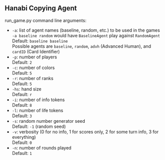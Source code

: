 <h2>Hanabi Copying Agent</h2>
run_game.py command line arguments:
<ul>
    <li>
        <code>-a</code>: list of agent names (baseline, random, etc.) to be used in the games
        <br>
        <code>-a baseline random</code> would have <code>BaselineAgent</code> play against <code>RandomAgent</code>
        <br>
        Default: <code>baseline baseline</code>
        <br>
        Possible agents are <code>baseline</code>, <code>random</code>, <code>advh</code> (Advanced Human), and <code>cardID</code> (Card Identifier)
    </li>
    <li>
        <code>-p</code>: number of players
        <br>
        Default: <code>2</code>
    </li>
    <li>
        <code>-c</code>: number of colors
        <br>
        Default: <code>5</code>
    </li>
    <li>
        <code>-r</code>: number of ranks
        <br>
        Default: <code>5</code>
    </li>
    <li>
        <code>-hs</code>: hand size
        <br>
        Default: <code>r</code>
    </li>
    <li>
        <code>-i</code>: number of info tokens
        <br>
        Default: <code>8</code>
    </li>
    <li>
        <code>-l</code>: number of life tokens
        <br>
        Default: <code>3</code>
    </li>
    <li>
        <code>-s</code>: random number generator seed
        <br>
        Default: <code>-1</code> (random seed)
    </li>
    <li>
        <code>-v</code>: verbosity (0 for no info, 1 for scores only, 2 for some turn info, 3 for everything)
        <br>
        Default: <code>0</code>
    </li>
    <li>
        <code>-n</code>: number of rounds played
        <br>
        Default: <code>1</code>
    </li>
</ul>

